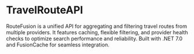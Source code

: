 # TravelRouteAPI
RouteFusion is a unified API for aggregating and filtering travel routes from multiple providers. It features caching, flexible filtering, and provider health checks to optimize search performance and reliability. Built with .NET 7.0 and FusionCache for seamless integration.
